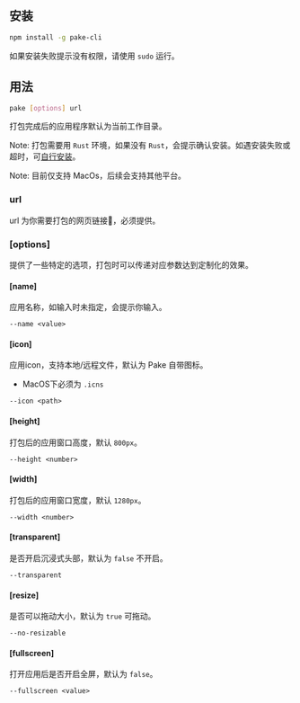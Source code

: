 ## 安装

```bash
npm install -g pake-cli
```

如果安装失败提示没有权限，请使用 `sudo` 运行。

## 用法

```bash
pake [options] url
```
打包完成后的应用程序默认为当前工作目录。

Note: 打包需要用 `Rust` 环境，如果没有 `Rust`，会提示确认安装。如遇安装失败或超时，可[自行安装](https://www.rust-lang.org/tools/install)。

Note: 目前仅支持 MacOs，后续会支持其他平台。


### url
url 为你需要打包的网页链接🔗，必须提供。

### [options]

提供了一些特定的选项，打包时可以传递对应参数达到定制化的效果。

#### [name]
应用名称，如输入时未指定，会提示你输入。
```shell
--name <value>
```

#### [icon]
应用icon，支持本地/远程文件，默认为 Pake 自带图标。
- MacOS下必须为 `.icns`
```shell
--icon <path>
```

#### [height]
打包后的应用窗口高度，默认 `800px`。
```
--height <number>
```


#### [width]
打包后的应用窗口宽度，默认 `1280px`。
```
--width <number>
```


#### [transparent]
是否开启沉浸式头部，默认为 `false` 不开启。
```
--transparent
```


#### [resize]
是否可以拖动大小，默认为 `true` 可拖动。
```
--no-resizable
```

#### [fullscreen]
打开应用后是否开启全屏，默认为 `false`。
```
--fullscreen <value>
```
